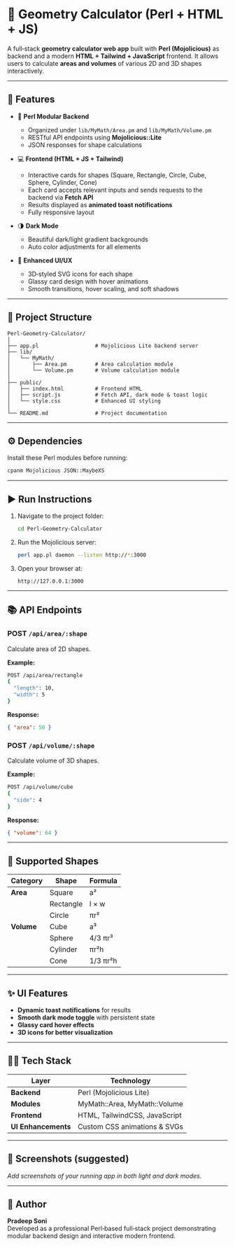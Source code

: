# 🧮 Geometry Calculator (Perl + HTML + JS)

A full‑stack **geometry calculator web app** built with **Perl (Mojolicious)** as backend and a modern **HTML + Tailwind + JavaScript** frontend. It allows users to calculate **areas and volumes** of various 2D and 3D shapes interactively.

---

## 🚀 Features

- 🧩 **Perl Modular Backend**
  - Organized under `lib/MyMath/Area.pm` and `lib/MyMath/Volume.pm`
  - RESTful API endpoints using **Mojolicious::Lite**
  - JSON responses for shape calculations

- 💻 **Frontend (HTML + JS + Tailwind)**
  - Interactive cards for shapes (Square, Rectangle, Circle, Cube, Sphere, Cylinder, Cone)
  - Each card accepts relevant inputs and sends requests to the backend via **Fetch API**
  - Results displayed as **animated toast notifications**
  - Fully responsive layout

- 🌗 **Dark Mode**
  - Beautiful dark/light gradient backgrounds
  - Auto color adjustments for all elements

- 🎨 **Enhanced UI/UX**
  - 3D‑styled SVG icons for each shape
  - Glassy card design with hover animations
  - Smooth transitions, hover scaling, and soft shadows

---

## 🧱 Project Structure

```
Perl-Geometry-Calculator/
│
├── app.pl                  # Mojolicious Lite backend server
├── lib/
│   └── MyMath/
│       ├── Area.pm         # Area calculation module
│       └── Volume.pm       # Volume calculation module
│
├── public/
│   ├── index.html          # Frontend HTML
│   ├── script.js           # Fetch API, dark mode & toast logic
│   └── style.css           # Enhanced UI styling
│
└── README.md               # Project documentation
```

---

## ⚙️ Dependencies

Install these Perl modules before running:

```bash
cpanm Mojolicious JSON::MaybeXS
```

---

## ▶️ Run Instructions

1. Navigate to the project folder:
   ```bash
   cd Perl-Geometry-Calculator
   ```
2. Run the Mojolicious server:
   ```bash
   perl app.pl daemon --listen http://*:3000
   ```
3. Open your browser at:
   ```
   http://127.0.0.1:3000
   ```

---

## 📚 API Endpoints

### POST `/api/area/:shape`
Calculate area of 2D shapes.

**Example:**
```bash
POST /api/area/rectangle
{
  "length": 10,
  "width": 5
}
```

**Response:**
```json
{ "area": 50 }
```

### POST `/api/volume/:shape`
Calculate volume of 3D shapes.

**Example:**
```bash
POST /api/volume/cube
{
  "side": 4
}
```

**Response:**
```json
{ "volume": 64 }
```

---

## 🧮 Supported Shapes

| Category | Shape | Formula |
|-----------|--------|----------|
| **Area** | Square | a² |
|  | Rectangle | l × w |
|  | Circle | πr² |
| **Volume** | Cube | a³ |
|  | Sphere | 4/3 πr³ |
|  | Cylinder | πr²h |
|  | Cone | 1/3 πr²h |

---

## ✨ UI Features
- **Dynamic toast notifications** for results
- **Smooth dark mode toggle** with persistent state
- **Glassy card hover effects**
- **3D icons for better visualization**

---

## 🧑‍💻 Tech Stack

| Layer | Technology |
|--------|-------------|
| **Backend** | Perl (Mojolicious Lite) |
| **Modules** | MyMath::Area, MyMath::Volume |
| **Frontend** | HTML, TailwindCSS, JavaScript |
| **UI Enhancements** | Custom CSS animations & SVGs |

---

## 📸 Screenshots (suggested)
_Add screenshots of your running app in both light and dark modes._

---

## 👤 Author
**Pradeep Soni**  
Developed as a professional Perl‑based full‑stack project demonstrating modular backend design and interactive modern frontend.

